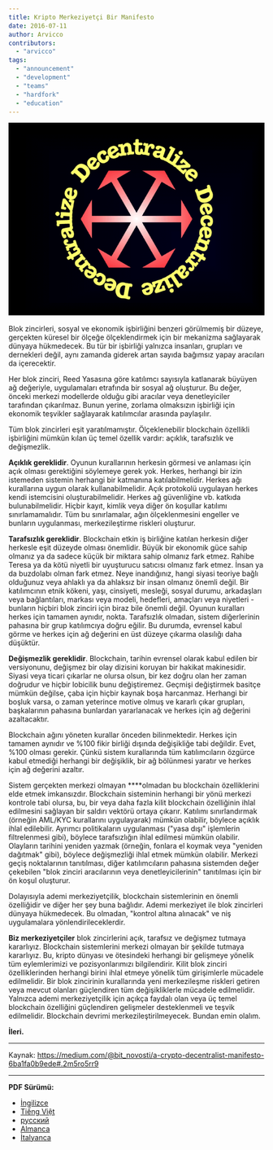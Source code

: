 ```yaml
---
title: Kripto Merkeziyetçi Bir Manifesto
date: 2016-07-11
author: Arvicco
contributors:
  - "arvicco"
tags:
  - "announcement"
  - "development"
  - "teams"
  - "hardfork"
  - "education"
---
```


![Merkeziyetsizleştirin!](./1gMu8qJtr2NeEuuGzvsfcnw.png)

Blok zincirleri, sosyal ve ekonomik işbirliğini benzeri görülmemiş bir düzeye, gerçekten küresel bir ölçeğe ölçeklendirmek için bir mekanizma sağlayarak dünyaya hükmedecek. Bu tür bir işbirliği yalnızca insanları, grupları ve dernekleri değil, aynı zamanda giderek artan sayıda bağımsız yapay aracıları da içerecektir.

Her blok zinciri, Reed Yasasına göre katılımcı sayısıyla katlanarak büyüyen ağ değeriyle, uygulamaları etrafında bir sosyal ağ oluşturur. Bu değer, önceki merkezi modellerde olduğu gibi aracılar veya denetleyiciler tarafından çıkarılmaz. Bunun yerine, zorlama olmaksızın işbirliği için ekonomik teşvikler sağlayarak katılımcılar arasında paylaşılır.

Tüm blok zincirleri eşit yaratılmamıştır. Ölçeklenebilir blockchain özellikli işbirliğini mümkün kılan üç temel özellik vardır: açıklık, tarafsızlık ve değişmezlik.

**Açıklık gereklidir**. Oyunun kurallarının herkesin görmesi ve anlaması için açık olması gerektiğini söylemeye gerek yok. Herkes, herhangi bir izin istemeden sistemin herhangi bir katmanına katılabilmelidir. Herkes ağı kurallarına uygun olarak kullanabilmelidir. Açık protokolü uygulayan herkes kendi istemcisini oluşturabilmelidir. Herkes ağ güvenliğine vb. katkıda bulunabilmelidir. Hiçbir kayıt, kimlik veya diğer ön koşullar katılımı sınırlamamalıdır. Tüm bu sınırlamalar, ağın ölçeklenmesini engeller ve bunların uygulanması, merkezileştirme riskleri oluşturur.

**Tarafsızlık gereklidir**. Blockchain etkin iş birliğine katılan herkesin diğer herkesle eşit düzeyde olması önemlidir. Büyük bir ekonomik güce sahip olmanız ya da sadece küçük bir miktara sahip olmanız fark etmez. Rahibe Teresa ya da kötü niyetli bir uyuşturucu satıcısı olmanız fark etmez. İnsan ya da buzdolabı olman fark etmez. Neye inandığınız, hangi siyasi teoriye bağlı olduğunuz veya ahlaklı ya da ahlaksız bir insan olmanız önemli değil. Bir katılımcının etnik kökeni, yaşı, cinsiyeti, mesleği, sosyal durumu, arkadaşları veya bağlantıları, markası veya modeli, hedefleri, amaçları veya niyetleri - bunların hiçbiri blok zinciri için biraz bile önemli değil. Oyunun kuralları herkes için tamamen aynıdır, nokta. Tarafsızlık olmadan, sistem diğerlerinin pahasına bir grup katılımcıya doğru eğilir. Bu durumda, evrensel kabul görme ve herkes için ağ değerini en üst düzeye çıkarma olasılığı daha düşüktür.

**Değişmezlik gereklidir**. Blockchain, tarihin evrensel olarak kabul edilen bir versiyonunu, değişmez bir olay dizisini koruyan bir hakikat makinesidir. Siyasi veya ticari çıkarlar ne olursa olsun, bir kez doğru olan her zaman doğrudur ve hiçbir lobicilik bunu değiştiremez. Geçmişi değiştirmek basitçe mümkün değilse, çaba için hiçbir kaynak boşa harcanmaz. Herhangi bir boşluk varsa, o zaman yeterince motive olmuş ve kararlı çıkar grupları, başkalarının pahasına bunlardan yararlanacak ve herkes için ağ değerini azaltacaktır.

Blockchain ağını yöneten kurallar önceden bilinmektedir. Herkes için tamamen aynıdır ve %100 fikir birliği dışında değişikliğe tabi değildir. Evet, %100 olması gerekir. Çünkü sistem kurallarında tüm katılımcıların özgürce kabul etmediği herhangi bir değişiklik, bir ağ bölünmesi yaratır ve herkes için ağ değerini azaltır.

Sistem gerçekten merkezi olmayan ****olmadan bu blockchain özelliklerini elde etmek imkansızdır. Blockchain sisteminin herhangi bir yönü merkezi kontrole tabi olursa, bu, bir veya daha fazla kilit blockchain özelliğinin ihlal edilmesini sağlayan bir saldırı vektörü ortaya çıkarır. Katılımı sınırlandırmak (örneğin AML/KYC kurallarını uygulayarak) mümkün olabilir, böylece açıklık ihlal edilebilir. Ayrımcı politikaların uygulanması ("yasa dışı" işlemlerin filtrelenmesi gibi), böylece tarafsızlığın ihlal edilmesi mümkün olabilir. Olayların tarihini yeniden yazmak (örneğin, fonlara el koymak veya "yeniden dağıtmak" gibi), böylece değişmezliği ihlal etmek mümkün olabilir. Merkezi geçiş noktalarının tanıtılması, diğer katılımcıların pahasına sistemden değer çekebilen "blok zinciri aracılarının veya denetleyicilerinin" tanıtılması için bir ön koşul oluşturur.

Dolayısıyla ademi merkeziyetçilik, blockchain sistemlerinin en önemli özelliğidir ve diğer her şey buna bağlıdır. Ademi merkeziyet ile blok zincirleri dünyaya hükmedecek. Bu olmadan, "kontrol altına alınacak" ve niş uygulamalara yönlendirileceklerdir.

**Biz merkeziyetçiler** blok zincirlerini açık, tarafsız ve değişmez tutmaya kararlıyız. Blockchain sistemlerini merkezi olmayan bir şekilde tutmaya kararlıyız. Bu, kripto dünyası ve ötesindeki herhangi bir gelişmeye yönelik tüm eylemlerimizi ve pozisyonlarımızı bilgilendirir. Kilit blok zinciri özelliklerinden herhangi birini ihlal etmeye yönelik tüm girişimlerle mücadele edilmelidir. Bir blok zincirinin kurallarında yeni merkezileşme riskleri getiren veya mevcut olanları güçlendiren tüm değişikliklerle mücadele edilmelidir. Yalnızca ademi merkeziyetçilik için açıkça faydalı olan veya üç temel blockchain özelliğini güçlendiren gelişmeler desteklenmeli ve teşvik edilmelidir. Blockchain devrimi merkezileştirilmeyecek. Bundan emin olalım.

**İleri.**

---

Kaynak: https://medium.com/@bit_novosti/a-crypto-decentralist-manifesto-6ba1fa0b9ede#.2m5ro5rr9

---

**PDF Sürümü:**

- [İngilizce](https://ethereumclassic.org/A_Crypto-Decentralist_Manifesto.pdf)
- [Tiếng Việt](https://ethereumclassic.org/A_Crypto-Decentralist_Manifesto_vietnamese.pdf)
- [русский](https://ethereumclassic.org/A_Crypto-Decentralist_Manifesto_russian.pdf)
- [Almanca](https://ethereumclassic.org/A_Crypto-Decentralist_Manifesto_german.pdf)
- [İtalyanca](https://ethereumclassic.org/A_Crypto-Decentralist_Manifesto_italian.pdf)

